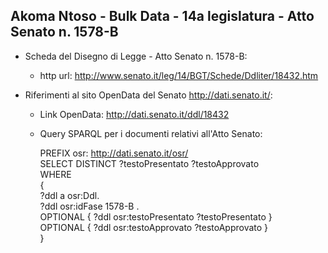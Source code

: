 ## Akoma Ntoso - Bulk Data - 14a legislatura - Atto Senato n. 1578-B ##

* Scheda del Disegno di Legge - Atto Senato n. 1578-B:
	* http url: http://www.senato.it/leg/14/BGT/Schede/Ddliter/18432.htm

* Riferimenti al sito OpenData del Senato http://dati.senato.it/:
	* Link OpenData: http://dati.senato.it/ddl/18432
	* Query SPARQL per i documenti relativi all'Atto Senato:

        PREFIX osr: <http://dati.senato.it/osr/>  
		SELECT DISTINCT ?testoPresentato ?testoApprovato  
		WHERE  
		{  
		    ?ddl a osr:Ddl.  
		    ?ddl osr:idFase 1578-B .  
		    OPTIONAL { ?ddl osr:testoPresentato ?testoPresentato }  
		    OPTIONAL { ?ddl osr:testoApprovato ?testoApprovato }  
		}
		